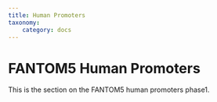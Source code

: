```yaml
---
title: Human Promoters
taxonomy:
    category: docs
---
```



# FANTOM5 Human Promoters

This is the section on the FANTOM5 human promoters phase1.